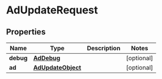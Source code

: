 

# AdUpdateRequest

## Properties

Name | Type | Description | Notes
------------ | ------------- | ------------- | -------------
**debug** | [**AdDebug**](AdDebug.md) |  |  [optional]
**ad** | [**AdUpdateObject**](AdUpdateObject.md) |  |  [optional]



